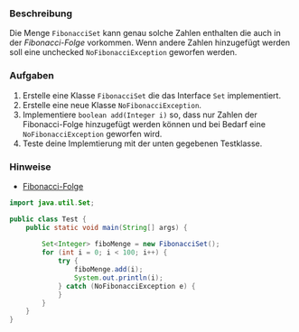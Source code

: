 ### Beschreibung

Die Menge `FibonacciSet` kann genau solche Zahlen enthalten die auch in der *Fibonacci-Folge* vorkommen. Wenn andere Zahlen hinzugefügt werden soll eine unchecked `NoFibonacciException` geworfen werden.

### Aufgaben

1. Erstelle eine Klasse `FibonacciSet` die das Interface `Set` implementiert.
2. Erstelle eine neue Klasse `NoFibonacciException`.
3. Implementiere `boolean add(Integer i)` so, dass nur Zahlen der Fibonacci-Folge hinzugefügt werden können und bei Bedarf eine `NoFibonacciException` geworfen wird.
4. Teste deine Implemtierung mit der unten gegebenen Testklasse.

### Hinweise

 - [Fibonacci-Folge](https://de.wikipedia.org/wiki/Fibonacci-Folge)

```java
import java.util.Set; 

public class Test {
	public static void main(String[] args) {
		
		Set<Integer> fiboMenge = new FibonacciSet();
		for (int i = 0; i < 100; i++) { 
			try {
				fiboMenge.add(i);
				System.out.println(i);
			} catch (NoFibonacciException e) {
			} 
		}
	} 
}
```